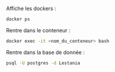 Affiche les dockers :
```bash
docker ps
```

Rentre dans le conteneur :
```bash
docker exec -it <nom_du_conteneur> bash
```

Rentre dans la base de donnée :
```bash
psql -U postgres -d Lestania
```
